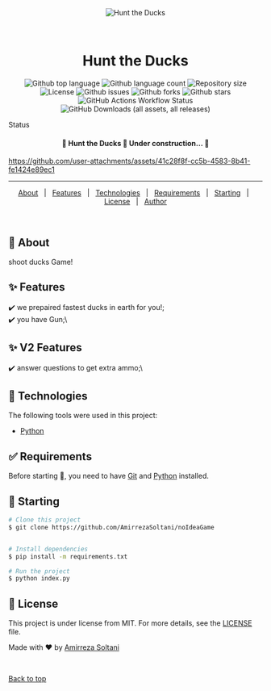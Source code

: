 <div align="center" id="top"> 
  <img src="./.github/app.gif" alt="Hunt the Ducks" />

&#xa0;

  <!-- <a href="https://noideagame.netlify.app">Demo</a> -->
</div>

<h1 align="center">Hunt the Ducks</h1>

<p align="center">
  <img alt="Github top language" src="https://img.shields.io/github/languages/top/AmirrezaSoltani/noideagame">

  <img alt="Github language count" src="https://img.shields.io/github/languages/count/AmirrezaSoltani/noideagame">

  <img alt="Repository size" src="https://img.shields.io/github/repo-size/AmirrezaSoltani/noideagame">

  <img alt="License" src="https://img.shields.io/github/license/AmirrezaSoltani/noideagame">

  <img alt="Github issues" src="https://img.shields.io/github/issues/AmirrezaSoltani/noideagame" />

  <img alt="Github forks" src="https://img.shields.io/github/forks/AmirrezaSoltani/noideagame" />

  <img alt="Github stars" src="https://img.shields.io/github/stars/AmirrezaSoltani/noideagame" />

  <img alt="GitHub Actions Workflow Status" src="https://img.shields.io/github/actions/workflow/status/amirrezasoltani/noideagame/pylint.yml">

  <img alt="GitHub Downloads (all assets, all releases)" src="https://img.shields.io/github/downloads/amirrezasoltani/noideagame/total">

</p>

Status

<h4 align="center"> 
	🚧  Hunt the Ducks 🚀 Under construction...  🚧
</h4>



https://github.com/user-attachments/assets/41c28f8f-cc5b-4583-8b41-fe1424e89ec1



<hr>

<p align="center">
  <a href="#dart-about">About</a> &#xa0; | &#xa0; 
  <a href="#sparkles-features">Features</a> &#xa0; | &#xa0;
  <a href="#rocket-technologies">Technologies</a> &#xa0; | &#xa0;
  <a href="#white_check_mark-requirements">Requirements</a> &#xa0; | &#xa0;
  <a href="#checkered_flag-starting">Starting</a> &#xa0; | &#xa0;
  <a href="#memo-license">License</a> &#xa0; | &#xa0;
  <a href="https://github.com/AmirrezaSoltani" target="_blank">Author</a>
</p>

<br>

## :dart: About

shoot ducks Game!

## :sparkles: Features

:heavy_check_mark: we prepaired fastest ducks in earth for you!;\
:heavy_check_mark: you have Gun;\
<!-- :heavy_check_mark: Feature 3; -->
## :sparkles:  V2 Features

:heavy_check_mark: answer questions to get extra ammo;\
<!-- :heavy_check_mark: you have Gun;\ -->
<!-- :heavy_check_mark: Feature 3; -->

## :rocket: Technologies

The following tools were used in this project:

- [Python](https://www.python.org/)

## :white_check_mark: Requirements

Before starting :checkered_flag:, you need to have [Git](https://git-scm.com) and [Python](https://www.python.org/) installed.

## :checkered_flag: Starting

```bash
# Clone this project
$ git clone https://github.com/AmirrezaSoltani/noIdeaGame


# Install dependencies
$ pip install -m requirements.txt

# Run the project
$ python index.py

```

## :memo: License

This project is under license from MIT. For more details, see the [LICENSE](LICENSE.md) file.

Made with :heart: by <a href="https://github.com/AmirrezaSoltani" target="_blank">Amirreza Soltani</a>

&#xa0;

<a href="#top">Back to top</a>
